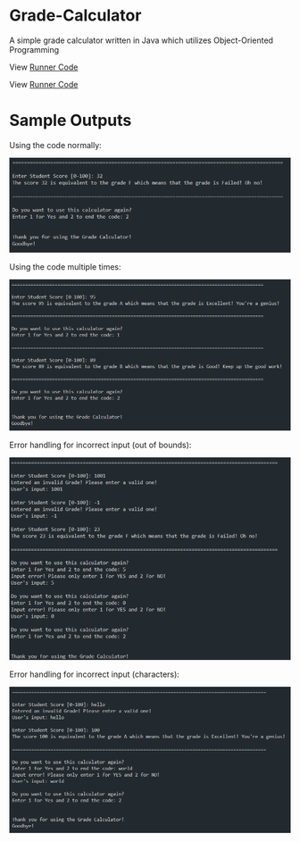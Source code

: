 # Grade-Calculator 

A simple grade calculator written in Java which utilizes Object-Oriented Programming

View [Runner Code](code/GradeCalculatorRunner.java)

View [Runner Code](code/GradeCalculator.java)

# Sample Outputs

Using the code normally:

![output 1](imgs/outputsample1.png)

Using the code multiple times:

![output 2](imgs/outputsample2.png)

Error handling for incorrect input (out of bounds):

![output 3](imgs/outputsample3.png)

Error handling for incorrect input (characters):

![output 4](imgs/outputsample4.png)
